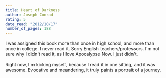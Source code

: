 ```yaml
---
title: Heart of Darkness
author: Joseph Conrad
rating: 5
date_read: "2012/10/17"
number_of_pages: 188
---
```


I was assigned this book more than once in high school, and more than once in college. I never read it. Sorry English teachers/professors. I'm not sure why I didn't read it, as I love Apocalypse Now. I just didn't.<br/><br/>Right now, I'm kicking myself, because I read it in one sitting, and it was awesome. Evocative and meandering, it truly paints a portrait of a journey.